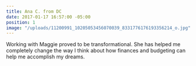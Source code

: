 ```yaml
---
title: Ana C. from DC
date: 2017-01-17 16:57:00 -05:00
position: 1
image: "/uploads/11200991_10205053456070039_8331776176193356214_o.jpg"
---
```


Working with Maggie proved to be transformational. She has helped me completely change the way I think about how finances and budgeting can help me accomplish my dreams.